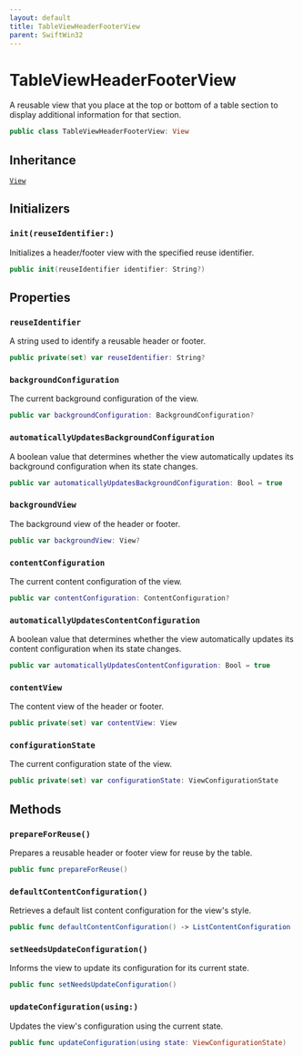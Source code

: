 ```yaml
---
layout: default
title: TableViewHeaderFooterView
parent: SwiftWin32
---
```

# TableViewHeaderFooterView

A reusable view that you place at the top or bottom of a table section to
display additional information for that section.

``` swift
public class TableViewHeaderFooterView: View 
```

## Inheritance

[`View`](https://compnerd.github.io/swift-win32/SwiftWin32/View)

## Initializers

### `init(reuseIdentifier:)`

Initializes a header/footer view with the specified reuse identifier.

``` swift
public init(reuseIdentifier identifier: String?) 
```

## Properties

### `reuseIdentifier`

A string used to identify a reusable header or footer.

``` swift
public private(set) var reuseIdentifier: String?
```

### `backgroundConfiguration`

The current background configuration of the view.

``` swift
public var backgroundConfiguration: BackgroundConfiguration? 
```

### `automaticallyUpdatesBackgroundConfiguration`

A boolean value that determines whether the view automatically updates its
background configuration when its state changes.

``` swift
public var automaticallyUpdatesBackgroundConfiguration: Bool = true
```

### `backgroundView`

The background view of the header or footer.

``` swift
public var backgroundView: View? 
```

### `contentConfiguration`

The current content configuration of the view.

``` swift
public var contentConfiguration: ContentConfiguration?
```

### `automaticallyUpdatesContentConfiguration`

A boolean value that determines whether the view automatically updates its
content configuration when its state changes.

``` swift
public var automaticallyUpdatesContentConfiguration: Bool = true
```

### `contentView`

The content view of the header or footer.

``` swift
public private(set) var contentView: View
```

### `configurationState`

The current configuration state of the view.

``` swift
public private(set) var configurationState: ViewConfigurationState
```

## Methods

### `prepareForReuse()`

Prepares a reusable header or footer view for reuse by the table.

``` swift
public func prepareForReuse() 
```

### `defaultContentConfiguration()`

Retrieves a default list content configuration for the view's style.

``` swift
public func defaultContentConfiguration() -> ListContentConfiguration 
```

### `setNeedsUpdateConfiguration()`

Informs the view to update its configuration for its current state.

``` swift
public func setNeedsUpdateConfiguration() 
```

### `updateConfiguration(using:)`

Updates the view's configuration using the current state.

``` swift
public func updateConfiguration(using state: ViewConfigurationState) 
```
